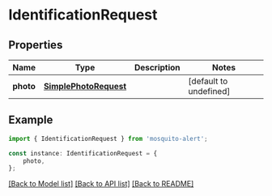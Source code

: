 # IdentificationRequest


## Properties

Name | Type | Description | Notes
------------ | ------------- | ------------- | -------------
**photo** | [**SimplePhotoRequest**](SimplePhotoRequest.md) |  | [default to undefined]

## Example

```typescript
import { IdentificationRequest } from 'mosquito-alert';

const instance: IdentificationRequest = {
    photo,
};
```

[[Back to Model list]](../README.md#documentation-for-models) [[Back to API list]](../README.md#documentation-for-api-endpoints) [[Back to README]](../README.md)
